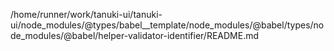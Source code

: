 /home/runner/work/tanuki-ui/tanuki-ui/node_modules/@types/babel__template/node_modules/@babel/types/node_modules/@babel/helper-validator-identifier/README.md